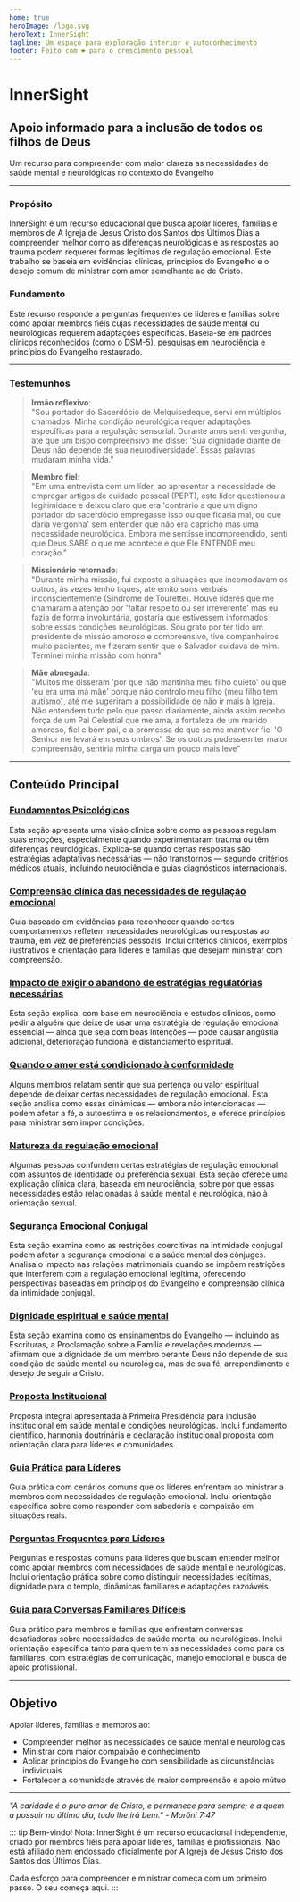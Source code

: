 ```yaml
---
home: true
heroImage: /logo.svg
heroText: InnerSight
tagline: Um espaço para exploração interior e autoconhecimento
footer: Feito com ❤️ para o crescimento pessoal
---
```

<!--conteúdo -->

<!--<ContenidoActualPt />-->

# InnerSight  
## Apoio informado para a inclusão de todos os filhos de Deus  

Um recurso para compreender com maior clareza as necessidades de saúde mental e neurológicas no contexto do Evangelho

---

### Propósito

InnerSight é um recurso educacional que busca apoiar líderes, famílias e membros de A Igreja de Jesus Cristo dos Santos dos Últimos Dias a compreender melhor como as diferenças neurológicas e as respostas ao trauma podem requerer formas legítimas de regulação emocional. Este trabalho se baseia em evidências clínicas, princípios do Evangelho e o desejo comum de ministrar com amor semelhante ao de Cristo.

### Fundamento

Este recurso responde a perguntas frequentes de líderes e famílias sobre como apoiar membros fiéis cujas necessidades de saúde mental ou neurológicas requerem adaptações específicas. Baseia-se em padrões clínicos reconhecidos (como o DSM-5), pesquisas em neurociência e princípios do Evangelho restaurado.

---

### Testemunhos

> **Irmão reflexivo**: \
> "Sou portador do Sacerdócio de Melquisedeque, servi em múltiplos chamados. Minha condição neurológica requer adaptações específicas para a regulação sensorial. Durante anos senti vergonha, até que um bispo compreensivo me disse: 'Sua dignidade diante de Deus não depende de sua neurodiversidade'. Essas palavras mudaram minha vida."

> **Membro fiel**: \
> "Em uma entrevista com um líder, ao apresentar a necessidade de empregar artigos de cuidado pessoal (PEPT), este líder questionou a legitimidade e deixou claro que era 'contrário a que um digno portador do sacerdócio empregasse isso ou que ficaria mal, ou que daria vergonha' sem entender que não era capricho mas uma necessidade neurológica. Embora me sentisse incompreendido, senti que Deus SABE o que me acontece e que Ele ENTENDE meu coração."

> **Missionário retornado**: \
> "Durante minha missão, fui exposto a situações que incomodavam os outros, às vezes tenho tiques, até emito sons verbais inconscientemente (Síndrome de Tourette). Houve líderes que me chamaram a atenção por 'faltar respeito ou ser irreverente' mas eu fazia de forma involuntária, gostaria que estivessem informados sobre essas condições neurológicas. Sou grato por ter tido um presidente de missão amoroso e compreensivo, tive companheiros muito pacientes, me fizeram sentir que o Salvador cuidava de mim. Terminei minha missão com honra"

> **Mãe abnegada**: \
> "Muitos me disseram 'por que não mantinha meu filho quieto' ou que 'eu era uma má mãe' porque não controlo meu filho (meu filho tem autismo), até me sugeriram a possibilidade de não ir mais à Igreja. Não entendem tudo pelo que passo diariamente, ainda assim recebo força de um Pai Celestial que me ama, a fortaleza de um marido amoroso, fiel e bom pai, e a promessa de que se me mantiver fiel 'O Senhor me levará em seus ombros'. Se os outros pudessem ter maior compreensão, sentiria minha carga um pouco mais leve"

---

## Conteúdo Principal

### [Fundamentos Psicológicos](/InnerSight/pt/analisis_psicologico_apropiado_v2)
Esta seção apresenta uma visão clínica sobre como as pessoas regulam suas emoções, especialmente quando experimentaram trauma ou têm diferenças neurológicas. Explica-se quando certas respostas são estratégias adaptativas necessárias — não transtornos — segundo critérios médicos atuais, incluindo neurociência e guias diagnósticos internacionais.

### [Compreensão clínica das necessidades de regulação emocional](/InnerSight/pt/fundamento_cientifico_validacion)
Guia baseado em evidências para reconhecer quando certos comportamentos refletem necessidades neurológicas ou respostas ao trauma, em vez de preferências pessoais. Inclui critérios clínicos, exemplos ilustrativos e orientação para líderes e famílias que desejam ministrar com compreensão.

### [Impacto de exigir o abandono de estratégias regulatórias necessárias](/InnerSight/pt/efectos_de_restricciones_coercitiva)
Esta seção explica, com base em neurociência e estudos clínicos, como pedir a alguém que deixe de usar uma estratégia de regulação emocional essencial — ainda que seja com boas intenções — pode causar angústia adicional, deterioração funcional e distanciamento espiritual.

### [Quando o amor está condicionado à conformidade](/InnerSight/pt/chantaje_emocional)
Alguns membros relatam sentir que sua pertença ou valor espiritual depende de deixar certas necessidades de regulação emocional. Esta seção analisa como essas dinâmicas — embora não intencionadas — podem afetar a fé, a autoestima e os relacionamentos, e oferece princípios para ministrar sem impor condições.

### [Natureza da regulação emocional](/InnerSight/pt/Natureza_da_Regulacao_Emocional)
Algumas pessoas confundem certas estratégias de regulação emocional com assuntos de identidade ou preferência sexual. Esta seção oferece uma explicação clínica clara, baseada em neurociência, sobre por que essas necessidades estão relacionadas à saúde mental e neurológica, não à orientação sexual.

### [Segurança Emocional Conjugal](/InnerSight/pt/Seguranca_Emocional_Conjugal)
Esta seção examina como as restrições coercitivas na intimidade conjugal podem afetar a segurança emocional e a saúde mental dos cônjuges. Analisa o impacto nas relações matrimoniais quando se impõem restrições que interferem com a regulação emocional legítima, oferecendo perspectivas baseadas em princípios do Evangelho e compreensão clínica da intimidade conjugal.

### [Dignidade espiritual e saúde mental](/InnerSight/pt/sacerdocio_salud_mental_apropiado_v5)  
Esta seção examina como os ensinamentos do Evangelho — incluindo as Escrituras, a Proclamação sobre a Família e revelações modernas — afirmam que a dignidade de um membro perante Deus não depende de sua condição de saúde mental ou neurológica, mas de sua fé, arrependimento e desejo de seguir a Cristo.

### [Proposta Institucional](/InnerSight/pt/propuesta_v1_esp)
Proposta integral apresentada à Primeira Presidência para inclusão institucional em saúde mental e condições neurológicas. Inclui fundamento científico, harmonia doutrinária e declaração institucional proposta com orientação clara para líderes e comunidades.

### [Guia Prática para Líderes](/InnerSight/pt/Guia_Pratica_Lideres)
Guia prática com cenários comuns que os líderes enfrentam ao ministrar a membros com necessidades de regulação emocional. Inclui orientação específica sobre como responder com sabedoria e compaixão em situações reais.

### [Perguntas Frequentes para Líderes](/InnerSight/pt/PreguntasFrecuentes)
Perguntas e respostas comuns para líderes que buscam entender melhor como apoiar membros com necessidades de saúde mental e neurológicas. Inclui orientação prática sobre como distinguir necessidades legítimas, dignidade para o templo, dinâmicas familiares e adaptações razoáveis.

### [Guia para Conversas Familiares Difíceis](/InnerSight/pt/Guia_conversacion)
Guia prático para membros e famílias que enfrentam conversas desafiadoras sobre necessidades de saúde mental ou neurológicas. Inclui orientação específica tanto para quem tem as necessidades como para os familiares, com estratégias de comunicação, manejo emocional e busca de apoio profissional.

---

## Objetivo

Apoiar líderes, famílias e membros ao:

- Compreender melhor as necessidades de saúde mental e neurológicas
- Ministrar com maior compaixão e conhecimento
- Aplicar princípios do Evangelho com sensibilidade às circunstâncias individuais
- Fortalecer a comunidade através de maior compreensão e apoio mútuo

---

*"A caridade é o puro amor de Cristo, e permanece para sempre; e a quem a possuir no último dia, tudo lhe irá bem." - Morôni 7:47*

::: tip Bem-vindo!
Nota: InnerSight é um recurso educacional independente, criado por membros fiéis para apoiar líderes, famílias e profissionais. Não está afiliado nem endossado oficialmente por A Igreja de Jesus Cristo dos Santos dos Últimos Dias.

Cada esforço para compreender e ministrar começa com um primeiro passo. O seu começa aqui.
:::

